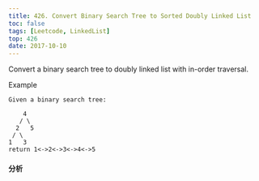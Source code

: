 ```yaml
---
title: 426. Convert Binary Search Tree to Sorted Doubly Linked List
toc: false
tags: [Leetcode, LinkedList]
top: 426
date: 2017-10-10
---
```


Convert a binary search tree to doubly linked list with in-order traversal.

Example

```
Given a binary search tree:

    4
   / \
  2   5
 / \
1   3		
return 1<->2<->3<->4<->5
```
#### 分析

